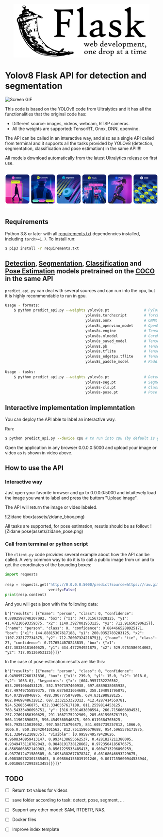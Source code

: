 <div align="center">
  <img width="450" src="assets/Flask_logo.svg">
</div>

# Yolov8 Flask API for detection and segmentation

![Screen GIF](assets/screen.gif)

This code is based on the YOLOv8 code from Ultralytics and it has all the functionalities that the original code has:
- Different source: images, videos, webcam, RTSP cameras.
- All the weights are supported: TensorRT, Onnx, DNN, openvino.

The API can be called in an interactive way, and also as a single API called from terminal and it supports all the tasks provided by YOLOv8 (detection, segmentation, classification and pose estimation) in the same API!!!!

All [models](https://github.com/ultralytics/ultralytics/tree/main/ultralytics/cfg/models) download automatically from the latest Ultralytics [release](https://github.com/ultralytics/assets/releases) on first use.

<img width="1024" src="https://raw.githubusercontent.com/ultralytics/assets/main/im/banner-tasks.png">

## Requirements

Python 3.8 or later with all [requirements.txt](requirements.txt) dependencies installed, including `torch>=1.7`. To install run:

```bash
$ pip3 install -r requirements.txt
```

## [Detection](https://docs.ultralytics.com/tasks/detect), [Segmentation](https://docs.ultralytics.com/tasks/segment), [Classification](https://docs.ultralytics.com/tasks/classify) and [Pose Estimation](https://docs.ultralytics.com/tasks/pose) models pretrained on the [COCO](https://docs.ultralytics.com/datasets/detect/coco) in the same API

`predict_api.py` can deal with several sources and can run into the cpu, but it is highly recommendable to run in gpu.

```bash
Usage - formats:
    $ python predict_api.py --weights yolov8s.pt                # PyTorch
                                     yolov8s.torchscript        # TorchScript
                                     yolov8s.onnx               # ONNX Runtime or OpenCV DNN with --dnn
                                     yolov8s_openvino_model     # OpenVINO
                                     yolov8s.engine             # TensorRT
                                     yolov8s.mlmodel            # CoreML (macOS-only)
                                     yolov8s_saved_model        # TensorFlow SavedModel
                                     yolov8s.pb                 # TensorFlow GraphDef
                                     yolov8s.tflite             # TensorFlow Lite
                                     yolov8s_edgetpu.tflite     # TensorFlow Edge TPU
                                     yolov8s_paddle_model       # PaddlePaddle

Usage - tasks:
    $ python predict_api.py --weights yolov8s.pt                # Detection
                                     yolov8s-seg.pt             # Segmentation
                                     yolov8s-cls.pt             # Classification
                                     yolov8s-pose.pt            # Pose Estimation
```

## Interactive implementation implemntation

You can deploy the API able to label an interactive way.

Run:

```bash
$ python predict_api.py --device cpu # to run into cpu (by default is gpu)
```
Open the application in any browser 0.0.0.0:5000 and upload your image or video as is shown in video above.


## How to use the API

### Interactive way
Just open your favorite browser and go to 0.0.0.0:5000 and intuitevely load the image you want to label and press the buttom "Upload image".

The API will return the image or video labeled.

![Zidane bbox(assets/zidane_bbox.png)

All tasks are supported, for pose estimation, resutls should be as follow:
![Zidane pose(assets/zidane_pose.png)


### Call from terminal or python script
The `client.py` code provides several example about how the API can be called. A very common way to do it is to call a public image from url and to get the coordinates of the bounding boxes:

```python
import requests

resp = requests.get("http://0.0.0.0:5000/predict?source=https://raw.githubusercontent.com/ultralytics/ultralytics/main/ultralytics/assets/zidane.jpg&save_txt=T",
                    verify=False)
print(resp.content)

```
And you will get a json with the following data:

```
b'{"results": [{"name": "person", "class": 0, "confidence": 0.8892598748207092, "box": {"x1": 747.315673828125, "y1": 41.47210693359375, "x2": 1140.3927001953125, "y2": 712.91650390625}}, {"name": "person", "class": 0, "confidence": 0.8844665288925171, "box": {"x1": 144.88815307617188, "y1": 200.0352783203125, "x2": 1107.232177734375, "y2": 712.7000732421875}}, {"name": "tie", "class": 27, "confidence": 0.7176544070243835, "box": {"x1": 437.38336181640625, "y1": 434.477294921875, "x2": 529.9751586914062, "y2": 717.05126953125}}]}'
```

In the case of pose estimation results are like this:
```
b'{"results": [{"name": "person", "class": 0, "confidence": 0.9490957260131836, "box": {"x1": 239.0, "y1": 15.0, "x2": 1018.0, "y2": 1053.0}, "keypoints": {"x": [604.9951782226562, 653.2091064453125, 552.5707397460938, 697.6889038085938, 457.49749755859375, 786.6876831054688, 358.194091796875, 954.072998046875, 488.3907775878906, 684.831298828125, 802.8469848632812, 687.2332153320312, 412.4287414550781, 924.52685546875, 632.3346557617188, 811.2559814453125, 768.5433349609375], "y": [316.5501403808594, 260.7156066894531, 257.27691650390625, 291.1667175292969, 285.6615905761719, 566.11962890625, 596.4549560546875, 909.6119384765625, 965.7925415039062, 997.584716796875, 841.6057739257812, 1066.0, 1066.0, 850.1934204101562, 812.7511596679688, 954.5965576171875, 951.3284912109375], "visible": [0.9959749579429626, 0.9608340859413147, 0.9934138655662537, 0.4281827211380005, 0.9349473118782043, 0.9848191738128662, 0.9723504185676575, 0.8565006852149963, 0.8561225533485413, 0.9004713296890259, 0.9377612471580505, 0.10934382677078247, 0.08168646693229675, 0.008380762301385403, 0.008864155039191246, 0.0017155600944533944, 0.001865472993813455]}}]}'
```


## TODO
- [ ] Return txt values for videos
- [ ] save folder according to task: detect, pose, segment, ...
- [ ] Support any other model: SAM, RTDETR, NAS.
- [ ] Docker files
- [ ] Improve index template



